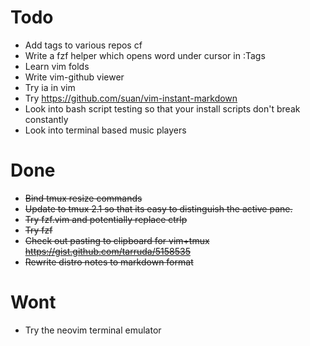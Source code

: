# Todo

- Add tags to various repos cf
- Write a fzf helper which opens word under cursor in :Tags
- Learn vim folds
- Write vim-github viewer
- Try ia in vim
- Try https://github.com/suan/vim-instant-markdown
- Look into bash script testing so that your install scripts don't break constantly
- Look into terminal based music players

# Done
- ~~Bind tmux resize commands~~
- ~~Update to tmux 2.1 so that its easy to distinguish the active pane.~~
- ~~Try fzf.vim and potentially replace ctrlp~~
- ~~Try fzf~~
- ~~Check out pasting to clipboard for vim+tmux https://gist.github.com/tarruda/5158535~~
- ~~Rewrite distro notes to markdown format~~

# Wont
- Try the neovim terminal emulator
